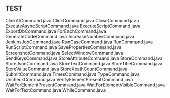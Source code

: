 ## TEST

ClickAtCommand.java
ClickCommand.java
CloseCommand.java
ExecuteAsyncScriptCommand.java
ExecuteScriptCommand.java
ExportDbCommand.java
ForEachCommand.java
GenerateCodeCommand.java
IncreaseNumberCommand.java
JenkinsJobCommand.java
RunCaseCommand.java
RunCommand.java
RunScriptCommand.java
SavePropertiesCommand.java
ScreenshotCommand.java
SelectWindowCommand.java
SendKeysCommand.java
StoreAttributeCommand.java
StoreCommand.java
StoreJsonCommand.java
StoreTextCommand.java
StoreTitleCommand.java
StoreValueCommand.java
StoreXpathCountCommand.java
SubmitCommand.java
TimesCommand.java
TypeCommand.java
UncheckCommand.java
VerifyElementPresentCommand.java
WaitForElementPresentCommand.java
WaitForElementVisibleCommand.java
WaitForTextCommand.java
WhileCommand.java

